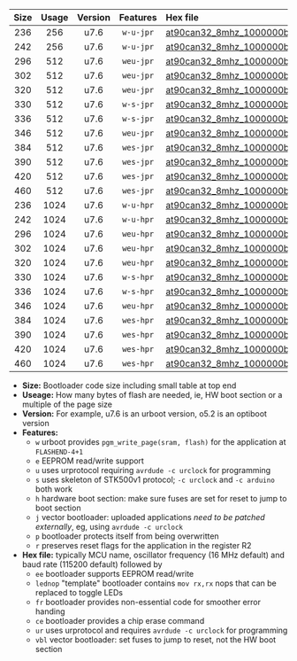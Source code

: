 |Size|Usage|Version|Features|Hex file|
|:-:|:-:|:-:|:-:|:--|
|236|256|u7.6|`w-u-jpr`|[at90can32_8mhz_1000000bps_ur_vbl.hex](https://raw.githubusercontent.com/stefanrueger/urboot/main//at90can32_8mhz_1000000bps_ur_vbl.hex)|
|242|256|u7.6|`w-u-jpr`|[at90can32_8mhz_1000000bps_lednop_ur_vbl.hex](https://raw.githubusercontent.com/stefanrueger/urboot/main//at90can32_8mhz_1000000bps_lednop_ur_vbl.hex)|
|296|512|u7.6|`weu-jpr`|[at90can32_8mhz_1000000bps_ee_ur_vbl.hex](https://raw.githubusercontent.com/stefanrueger/urboot/main//at90can32_8mhz_1000000bps_ee_ur_vbl.hex)|
|302|512|u7.6|`weu-jpr`|[at90can32_8mhz_1000000bps_ee_lednop_ur_vbl.hex](https://raw.githubusercontent.com/stefanrueger/urboot/main//at90can32_8mhz_1000000bps_ee_lednop_ur_vbl.hex)|
|320|512|u7.6|`weu-jpr`|[at90can32_8mhz_1000000bps_ee_lednop_fr_ur_vbl.hex](https://raw.githubusercontent.com/stefanrueger/urboot/main//at90can32_8mhz_1000000bps_ee_lednop_fr_ur_vbl.hex)|
|330|512|u7.6|`w-s-jpr`|[at90can32_8mhz_1000000bps_vbl.hex](https://raw.githubusercontent.com/stefanrueger/urboot/main//at90can32_8mhz_1000000bps_vbl.hex)|
|336|512|u7.6|`w-s-jpr`|[at90can32_8mhz_1000000bps_lednop_vbl.hex](https://raw.githubusercontent.com/stefanrueger/urboot/main//at90can32_8mhz_1000000bps_lednop_vbl.hex)|
|346|512|u7.6|`weu-jpr`|[at90can32_8mhz_1000000bps_ee_lednop_fr_ce_ur_vbl.hex](https://raw.githubusercontent.com/stefanrueger/urboot/main//at90can32_8mhz_1000000bps_ee_lednop_fr_ce_ur_vbl.hex)|
|384|512|u7.6|`wes-jpr`|[at90can32_8mhz_1000000bps_ee_vbl.hex](https://raw.githubusercontent.com/stefanrueger/urboot/main//at90can32_8mhz_1000000bps_ee_vbl.hex)|
|390|512|u7.6|`wes-jpr`|[at90can32_8mhz_1000000bps_ee_lednop_vbl.hex](https://raw.githubusercontent.com/stefanrueger/urboot/main//at90can32_8mhz_1000000bps_ee_lednop_vbl.hex)|
|420|512|u7.6|`wes-jpr`|[at90can32_8mhz_1000000bps_ee_lednop_fr_vbl.hex](https://raw.githubusercontent.com/stefanrueger/urboot/main//at90can32_8mhz_1000000bps_ee_lednop_fr_vbl.hex)|
|460|512|u7.6|`wes-jpr`|[at90can32_8mhz_1000000bps_ee_lednop_fr_ce_vbl.hex](https://raw.githubusercontent.com/stefanrueger/urboot/main//at90can32_8mhz_1000000bps_ee_lednop_fr_ce_vbl.hex)|
|236|1024|u7.6|`w-u-hpr`|[at90can32_8mhz_1000000bps_ur.hex](https://raw.githubusercontent.com/stefanrueger/urboot/main//at90can32_8mhz_1000000bps_ur.hex)|
|242|1024|u7.6|`w-u-hpr`|[at90can32_8mhz_1000000bps_lednop_ur.hex](https://raw.githubusercontent.com/stefanrueger/urboot/main//at90can32_8mhz_1000000bps_lednop_ur.hex)|
|296|1024|u7.6|`weu-hpr`|[at90can32_8mhz_1000000bps_ee_ur.hex](https://raw.githubusercontent.com/stefanrueger/urboot/main//at90can32_8mhz_1000000bps_ee_ur.hex)|
|302|1024|u7.6|`weu-hpr`|[at90can32_8mhz_1000000bps_ee_lednop_ur.hex](https://raw.githubusercontent.com/stefanrueger/urboot/main//at90can32_8mhz_1000000bps_ee_lednop_ur.hex)|
|320|1024|u7.6|`weu-hpr`|[at90can32_8mhz_1000000bps_ee_lednop_fr_ur.hex](https://raw.githubusercontent.com/stefanrueger/urboot/main//at90can32_8mhz_1000000bps_ee_lednop_fr_ur.hex)|
|330|1024|u7.6|`w-s-hpr`|[at90can32_8mhz_1000000bps.hex](https://raw.githubusercontent.com/stefanrueger/urboot/main//at90can32_8mhz_1000000bps.hex)|
|336|1024|u7.6|`w-s-hpr`|[at90can32_8mhz_1000000bps_lednop.hex](https://raw.githubusercontent.com/stefanrueger/urboot/main//at90can32_8mhz_1000000bps_lednop.hex)|
|346|1024|u7.6|`weu-hpr`|[at90can32_8mhz_1000000bps_ee_lednop_fr_ce_ur.hex](https://raw.githubusercontent.com/stefanrueger/urboot/main//at90can32_8mhz_1000000bps_ee_lednop_fr_ce_ur.hex)|
|384|1024|u7.6|`wes-hpr`|[at90can32_8mhz_1000000bps_ee.hex](https://raw.githubusercontent.com/stefanrueger/urboot/main//at90can32_8mhz_1000000bps_ee.hex)|
|390|1024|u7.6|`wes-hpr`|[at90can32_8mhz_1000000bps_ee_lednop.hex](https://raw.githubusercontent.com/stefanrueger/urboot/main//at90can32_8mhz_1000000bps_ee_lednop.hex)|
|420|1024|u7.6|`wes-hpr`|[at90can32_8mhz_1000000bps_ee_lednop_fr.hex](https://raw.githubusercontent.com/stefanrueger/urboot/main//at90can32_8mhz_1000000bps_ee_lednop_fr.hex)|
|460|1024|u7.6|`wes-hpr`|[at90can32_8mhz_1000000bps_ee_lednop_fr_ce.hex](https://raw.githubusercontent.com/stefanrueger/urboot/main//at90can32_8mhz_1000000bps_ee_lednop_fr_ce.hex)|

- **Size:** Bootloader code size including small table at top end
- **Useage:** How many bytes of flash are needed, ie, HW boot section or a multiple of the page size
- **Version:** For example, u7.6 is an urboot version, o5.2 is an optiboot version
- **Features:**
  + `w` urboot provides `pgm_write_page(sram, flash)` for the application at `FLASHEND-4+1`
  + `e` EEPROM read/write support
  + `u` uses urprotocol requiring `avrdude -c urclock` for programming
  + `s` uses skeleton of STK500v1 protocol; `-c urclock` and `-c arduino` both work
  + `h` hardware boot section: make sure fuses are set for reset to jump to boot section
  + `j` vector bootloader: uploaded applications *need to be patched externally*, eg, using `avrdude -c urclock`
  + `p` bootloader protects itself from being overwritten
  + `r` preserves reset flags for the application in the register R2
- **Hex file:** typically MCU name, oscillator frequency (16 MHz default) and baud rate (115200 default) followed by
  + `ee` bootloader supports EEPROM read/write
  + `lednop` "template" bootloader contains `mov rx,rx` nops that can be replaced to toggle LEDs
  + `fr` bootloader provides non-essential code for smoother error handing
  + `ce` bootloader provides a chip erase command
  + `ur` uses urprotocol and requires `avrdude -c urclock` for programming
  + `vbl` vector bootloader: set fuses to jump to reset, not the HW boot section
